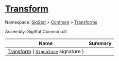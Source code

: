 # [Transform](./Normalize-100663634.md)

Namespace: [SigStat]() > [Common](./../../README.md) > [Transforms](./../README.md)

Assembly: SigStat.Common.dll

| Name | Summary  |
| ------| -----------:|
| [Transform](./Normalize-100663634.md) ( [`Signature`](./../../Signature.md) signature ) | 
